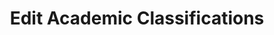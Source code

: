 ---
layout: default
title: Edit Academic Classifications
forward: academic-classifications#edit-academic-classifications
---